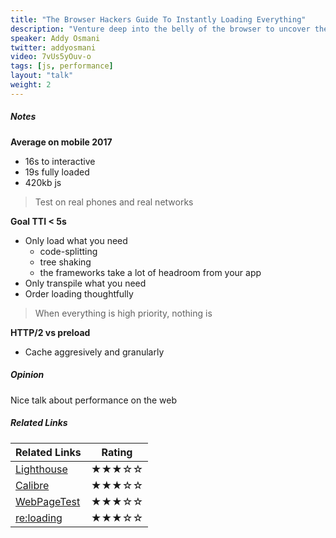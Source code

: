 ```yaml
---
title: "The Browser Hackers Guide To Instantly Loading Everything"
description: "Venture deep into the belly of the browser to uncover the secret incantations to instantly load anything. We’ll even back it up with rock-hard data. Will we use preload, prefetch and preconnect? What about HTTP/2 Server Push? or Service Worker? and how the heck do we ship JavaScript bundles that don’t break the bank on mobile? Discover this and more tips to delight your users in the Browser Hacker’s guide to instantly loading EVERYTHING."
speaker: Addy Osmani
twitter: addyosmani
video: 7vUs5yOuv-o
tags: [js, performance]
layout: "talk"
weight: 2
---
```


<article id="1">

##### Notes

**Average on mobile 2017**
- 16s to interactive
- 19s fully loaded
- 420kb js

> Test on real phones and real networks  

**Goal TTI < 5s**
- Only load what you need
	- code-splitting
	- tree shaking
	- the frameworks take a lot of headroom from your app
- Only transpile what you need
- Order loading thoughtfully

> When everything is high priority, nothing is  

**HTTP/2 vs preload**
- Cache aggresively and granularly

</article>

<article id="2">

##### Opinion

Nice talk about performance on the web

</article>

<article id="3">

##### Related Links

Related Links | Rating
--- | ---
[Lighthouse](https://developers.google.com/web/tools/lighthouse/) | ★★★☆☆
[Calibre](https://calibreapp.com/) | ★★★☆☆
[WebPageTest](https://www.webpagetest.org/) | ★★★☆☆
[re:loading](https://medium.com/reloading) | ★★★☆☆

</article>